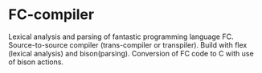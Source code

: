 # FC-compiler
Lexical analysis and parsing of fantastic programming language FC. Source-to-source compiler (trans-compiler or transpiler). Build with flex (lexical analysis) and bison(parsing). Conversion of FC code to C with use of bison  actions.
